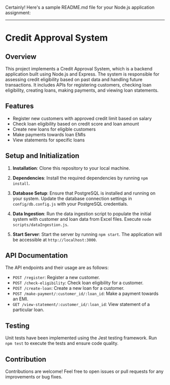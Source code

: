 Certainly! Here's a sample README.md file for your Node.js application assignment:

---

# Credit Approval System

## Overview

This project implements a Credit Approval System, which is a backend application built using Node.js and Express. The system is responsible for assessing credit eligibility based on past data and handling future transactions. It includes APIs for registering customers, checking loan eligibility, creating loans, making payments, and viewing loan statements.

## Features

- Register new customers with approved credit limit based on salary
- Check loan eligibility based on credit score and loan amount
- Create new loans for eligible customers
- Make payments towards loan EMIs
- View statements for specific loans

## Setup and Initialization

1. **Installation**: Clone this repository to your local machine.

2. **Dependencies**: Install the required dependencies by running `npm install`.

3. **Database Setup**: Ensure that PostgreSQL is installed and running on your system. Update the database connection settings in `config/db.config.js` with your PostgreSQL credentials.

4. **Data Ingestion**: Run the data ingestion script to populate the initial system with customer and loan data from Excel files. Execute `node scripts/dataIngestion.js`.

5. **Start Server**: Start the server by running `npm start`. The application will be accessible at `http://localhost:3000`.

## API Documentation

The API endpoints and their usage are as follows:

- `POST /register`: Register a new customer.
- `POST /check-eligibility`: Check loan eligibility for a customer.
- `POST /create-loan`: Create a new loan for a customer.
- `POST /make-payment/:customer_id/:loan_id`: Make a payment towards an EMI.
- `GET /view-statement/:customer_id/:loan_id`: View statement of a particular loan.

## Testing

Unit tests have been implemented using the Jest testing framework. Run `npm test` to execute the tests and ensure code quality.

## Contribution

Contributions are welcome! Feel free to open issues or pull requests for any improvements or bug fixes.
